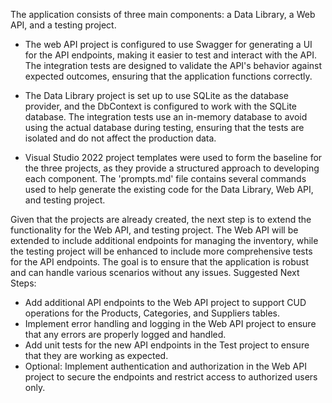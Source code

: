The application consists of three main components: a Data Library, a Web API, and a testing project. 

- The web API project is configured to use Swagger for generating a UI for the API endpoints, making it easier to test and interact with the API. The integration tests are designed to validate the API's behavior against expected outcomes, ensuring that the application functions correctly.

- The Data Library project is set up to use SQLite as the database provider, and the DbContext is configured to work with the SQLite database. The integration tests use an in-memory database to avoid using the actual database during testing, ensuring that the tests are isolated and do not affect the production data.

- Visual Studio 2022 project templates were used to form the baseline for the three projects, as they provide a structured approach to developing each component. The 'prompts.md' file contains several commands used to help generate the existing code for the Data Library, Web API, and testing project.

Given that the projects are already created, the next step is to extend the functionality for the Web API, and testing project. The Web API will be extended to include additional endpoints for managing the inventory, while the testing project will be enhanced to include more comprehensive tests for the API endpoints. The goal is to ensure that the application is robust and can handle various scenarios without any issues.
Suggested Next Steps:
- Add additional API endpoints to the Web API project to support CUD operations for the Products, Categories, and Suppliers tables.
- Implement error handling and logging in the Web API project to ensure that any errors are properly logged and handled.
- Add unit tests for the new API endpoints in the Test project to ensure that they are working as expected.
- Optional: Implement authentication and authorization in the Web API project to secure the endpoints and restrict access to authorized users only.